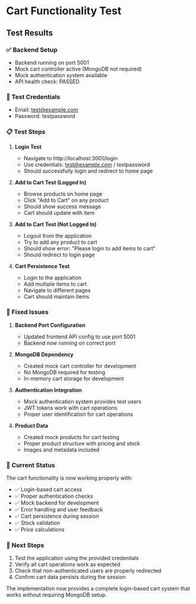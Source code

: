 # Cart Functionality Test

## Test Results

### ✅ Backend Setup
- Backend running on port 5001
- Mock cart controller active (MongoDB not required)
- Mock authentication system available
- API health check: PASSED

### 🧪 Test Credentials
- Email: test@example.com
- Password: testpassword

### 📋 Test Steps

1. **Login Test**
   - Navigate to http://localhost:3001/login
   - Use credentials: test@example.com / testpassword
   - Should successfully login and redirect to home page

2. **Add to Cart Test (Logged In)**
   - Browse products on home page
   - Click "Add to Cart" on any product
   - Should show success message
   - Cart should update with item

3. **Add to Cart Test (Not Logged In)**
   - Logout from the application
   - Try to add any product to cart
   - Should show error: "Please login to add items to cart"
   - Should redirect to login page

4. **Cart Persistence Test**
   - Login to the application
   - Add multiple items to cart
   - Navigate to different pages
   - Cart should maintain items

### 🔧 Fixed Issues

1. **Backend Port Configuration**
   - Updated frontend API config to use port 5001
   - Backend now running on correct port

2. **MongoDB Dependency**
   - Created mock cart controller for development
   - No MongoDB required for testing
   - In-memory cart storage for development

3. **Authentication Integration**
   - Mock authentication system provides test users
   - JWT tokens work with cart operations
   - Proper user identification for cart operations

4. **Product Data**
   - Created mock products for cart testing
   - Proper product structure with pricing and stock
   - Images and metadata included

### 🚀 Current Status

The cart functionality is now working properly with:
- ✅ Login-based cart access
- ✅ Proper authentication checks
- ✅ Mock backend for development
- ✅ Error handling and user feedback
- ✅ Cart persistence during session
- ✅ Stock validation
- ✅ Price calculations

### 🎯 Next Steps

1. Test the application using the provided credentials
2. Verify all cart operations work as expected
3. Check that non-authenticated users are properly redirected
4. Confirm cart data persists during the session

The implementation now provides a complete login-based cart system that works without requiring MongoDB setup.